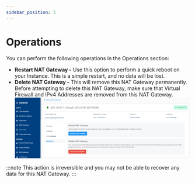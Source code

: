 ```yaml
---
sidebar_position: 5
---
```

# Operations

You can perform the following operations in the Operations section:

- **Restart NAT Gateway -** Use this option to perform a quick reboot on your Instance. This is a simple restart, and no data will be lost.
- **Delete NAT Gateway -** This will remove this NAT Gateway permanently. Before attempting to delete this NAT Gateway, make sure that Virtual Firewall and IPv4 Addresses are removed from this NAT Gateway. 
	![Manage NAT gateway](img/NAT7.png)

:::note
This action is irreversible and you may not be able to recover any data for this NAT Gateway.
 :::


